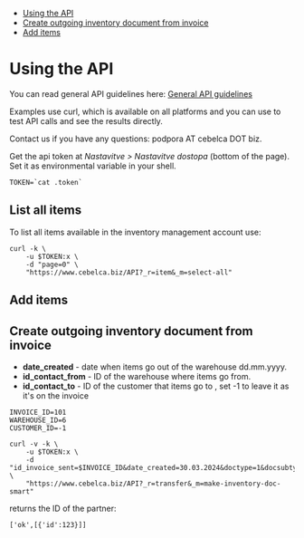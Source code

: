 - [Using the API](#using-the-api)
- [Create outgoing inventory document from invoice](#create-outgoing-inventory-document-from-invoice)
- [Add items](#add-items)

# Using the API

You can read general API guidelines here: [General API guidelines](https://github.com/InvoiceFox/Workonomic-API-bash/blob/master/API-docs.md)

Examples use curl, which is available on all platforms and you can use to test API calls and see the results directly. 

Contact us if you have any questions: podpora AT cebelca DOT biz.

Get the api token at *Nastavitve > Nastavitve dostopa* (bottom of the page). Set it as environmental variable in your shell.

    TOKEN=`cat .token`

## List all items

To list all items available in the inventory management account use:

````
curl -k \
	-u $TOKEN:x \
	-d "page=0" \
	"https://www.cebelca.biz/API?_r=item&_m=select-all"
````

## Add items

## Create outgoing inventory document from invoice

* **date_created** - date when items go out of the warehouse dd.mm.yyyy.
* **id_contact_from** - ID of the warehouse where items go from.
* **id_contact_to** - ID of the customer that items go to , set -1 to leave it as it's on the invoice
  
````
INVOICE_ID=101
WAREHOUSE_ID=6
CUSTOMER_ID=-1

curl -v -k \
	-u $TOKEN:x \
	-d "id_invoice_sent=$INVOICE_ID&date_created=30.03.2024&doctype=1&docsubtype=0&id_contact_from=$WAREHOUSE_ID&id_contact_to=$CUSTOMER_ID" \
	"https://www.cebelca.biz/API?_r=transfer&_m=make-inventory-doc-smart"
````
returns the ID of the partner: 
````
['ok',[{'id':123}]]
````
